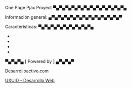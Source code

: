One Page Pjax Proyect 
▀▄▀▄▀▄▀▄▀▄▀▄▀▄▀▄▀▄▀▄▀▄▀▄


Información general:
▄▀▄▀▄▀▄▀▄▀▄▀▄▀▄▀▄▀▄▀▄▀▄▀










Características:
▀▄▀▄▀▄▀▄▀▄▀▄▀▄▀▄▀▄


-


-


-


-






▀▄▀▄▀▄ [ Powered by ] ▄▀▄▀▄▀

[Desarrolloactivo.com](http://desarrolloactivo.com/)

[UXUID - Desarrollo Web](http://uxuid.co/)
